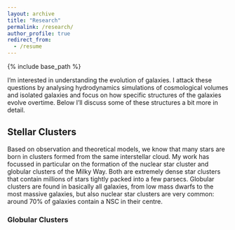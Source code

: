 ```yaml
---
layout: archive
title: "Research"
permalink: /research/
author_profile: true
redirect_from:
  - /resume
---
```

{% include base_path %}

I’m interested in understanding the evolution of galaxies. I attack these questions by analysing hydrodynamics simulations of cosmological volumes and isolated galaxies and focus on how specific structures of the galaxies evolve overtime. Below I’ll discuss some of these structures a bit more in detail.

## Stellar Clusters
Based on observation and theoretical models, we know that many stars are born in clusters formed from the same interstellar cloud. My work has focussed in particular on the formation of the nuclear star cluster and globular clusters of the Milky Way. Both are extremely dense star clusters that contain millions of stars tightly packed into a few parsecs. Globular clusters are found in basically all galaxies, from low mass dwarfs  to the most massive galaxies, but also nuclear star clusters are very common: around 70% of galaxies contain a NSC in their centre.

### Globular Clusters

